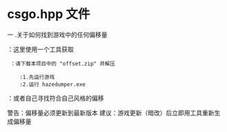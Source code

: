 # csgo.hpp 文件

一 .关于如何找到游戏中的任何偏移量

 ：这里使用一个工具获取
 
     ：请下载本项目中的 "offset.zip" 并解压
     
        :1.先运行游戏
        :2.运行 hazedumper.exe
        
 ：或者自己寻找符合自己风格的偏移       


警告：偏移量必须更新到最新版本
建议：游戏更新（暗改）后立即用工具重新生成偏移量
